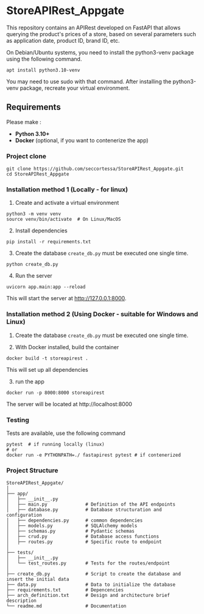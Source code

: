 # StoreAPIRest_Appgate
This repository contains an APIRest developed on FastAPI that allows querying the product's prices of a store, based on several parameters such as application date, product ID, brand ID, etc.



On Debian/Ubuntu systems, you need to install the python3-venv
package using the following command.

    apt install python3.10-venv

You may need to use sudo with that command.  After installing the python3-venv
package, recreate your virtual environment.



## Requirements

Please make :

- **Python 3.10+**
- **Docker** (optional, if you want to contenerize the app)

### Project clone


    git clone https://github.com/seccortessa/StoreAPIRest_Appgate.git
    cd StoreAPIRest_Appgate

### Installation method 1 (Locally - for linux)

1. Create and activate a virtual environment

```
python3 -m venv venv
source venv/bin/activate  # On Linux/MacOS
```
2. Install dependencies
```
pip install -r requirements.txt
```
3. Create the database
```create_db.py``` must be executed one single time.
```
python create_db.py
```
4. Run the server
```
uvicorn app.main:app --reload
```
This will start the server at http://127.0.0.1:8000.



### Installation method 2 (Using Docker - suitable for Windows and Linux)
1. Create the database
```create_db.py``` must be executed one single time.

2. With Docker installed, build the container
```
docker build -t storeapirest .
```
This will set up all dependencies

3. run the app
```
docker run -p 8000:8000 storeapirest
```
The server will be located at http://localhost:8000

### Testing 

Tests are available, use the following command

```
pytest  # if running locally (linux)
# or
docker run -e PYTHONPATH=./ fastapirest pytest # if contenerized 
```

### Project Structure

```
StoreAPIRest_Appgate/
│
├── app/
│   ├── __init__.py          
│   ├── main.py              # Definition of the API endpoints 
│   ├── database.py          # Database structuration and configuration
│   ├── dependencies.py      # common dependencies
│   ├── models.py            # SQLAlchemy models
│   ├── schemas.py           # Pydantic schemas
│   ├── crud.py              # Database access functions
│   ├── routes.py            # Specific route to endpoint
│
├── tests/
│   ├── __init__.py          
│   └── test_routes.py       # Tests for the routes/endpoint
│
├── create_db.py             # Script to create the database and insert the initial data
├── data.py                  # Data to initialize the database 
├── requirements.txt         # Depencencies
├── arch_definition.txt      # Design and architecture brief description
└── readme.md                # Documentation


```

